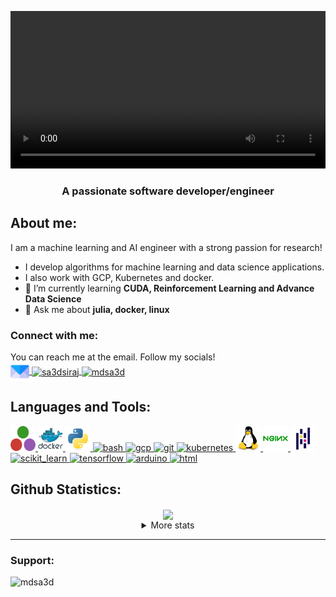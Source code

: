 <video align="center" src="assets/GithubIntro.mp4" autoplay loop width="100%">👋 Hi there! I'm Mohammad Saad"</video>

<!-- <h1 align="center">Hi 👋, I'm Mohammad Saad</h1> -->
<h3 align="center">A passionate software developer/engineer</h3>

<!-- <p align="left"> 
  <img src="https://komarev.com/ghpvc/?username=mdsa3d&label=Profile%20views&color=0e75b6&style=flat" alt="mdsa3d" /> 
</p> -->
<div class="about">
  <h2 align="left"><b>About me:</b></h3>

<div>
<p>I am a machine learning and AI engineer with a strong passion for research!</p>

- I develop algorithms for machine learning and data science applications.
- I also work with GCP, Kubernetes and docker.
- 🌱 I’m currently learning <b>CUDA, Reinforcement Learning and Advance Data Science</b></li>
- 💬 Ask me about <b>julia, docker, linux</b></li>

<div class="connect">
  <h3 align="left"><b>Connect with me:</b></h3>
  <p align="left">
    You can reach me at the email. Follow my socials!<br>
    <!-- Gmail -->
    <a href="mailto:mdsa3d@yahoo.com" target="_blank">
      <img alt="Gmail" align="center" src="assets/mail/email.png" height="30" width="30" />
    </a>
    <!-- Twitter -->
    <a href="https://twitter.com/sa3dsiraj" target="blank">
      <img align="center" src="https://raw.githubusercontent.com/rahuldkjain/github-profile-readme-generator/master/src/images/icons/Social/twitter.svg" alt="sa3dsiraj" height="30" width="40" />
    </a>
    <!-- Instagram -->
    <a href="https://instagram.com/mdsa3d" target="blank">
      <img align="center" src="https://raw.githubusercontent.com/rahuldkjain/github-profile-readme-generator/master/src/images/icons/Social/instagram.svg" alt="mdsa3d" height="30" width="40" />
    </a>
  </p>
</div>

<h2 align="left"><b>Languages and Tools:</b></h3>
<p align="left"> 
  <a href="https://julialang.org/" target="_blank" rel="noreferrer"> 
    <img src="assets/julia/julia-dots.svg" alt="Julia Logo" width="40" height="40"/> 
  </a>
  <a href="https://www.docker.com/" target="_blank" rel="noreferrer"> 
    <img src="https://raw.githubusercontent.com/devicons/devicon/master/icons/docker/docker-original-wordmark.svg" alt="docker" width="40" height="40"/> 
  </a> 
  <a href="https://www.python.org" target="_blank" rel="noreferrer"> 
    <img src="https://raw.githubusercontent.com/devicons/devicon/master/icons/python/python-original.svg" alt="python" width="40" height="40"/> 
  <a href="https://www.gnu.org/software/bash/" target="_blank" rel="noreferrer"> 
    <img src="https://api.iconify.design/logos/bash-icon.svg" alt="bash" width="40" height="40"/> 
  </a>  
  <a href="https://cloud.google.com" target="_blank" rel="noreferrer"> 
    <img src="https://www.vectorlogo.zone/logos/google_cloud/google_cloud-icon.svg" alt="gcp" width="40" height="40"/> 
  </a> 
  <a href="https://git-scm.com/" target="_blank" rel="noreferrer"> 
    <img src="https://www.vectorlogo.zone/logos/git-scm/git-scm-icon.svg" alt="git" width="40" height="40"/> 
  </a> 
  <a href="https://kubernetes.io" target="_blank" rel="noreferrer"> 
    <img src="https://www.vectorlogo.zone/logos/kubernetes/kubernetes-icon.svg" alt="kubernetes" width="40" height="40"/> 
  </a> 
  <a href="https://www.linux.org/" target="_blank" rel="noreferrer"> 
    <img src="https://raw.githubusercontent.com/devicons/devicon/master/icons/linux/linux-original.svg" alt="linux" width="40" height="40"/> 
  </a> 
  <a href="https://www.nginx.com" target="_blank" rel="noreferrer"> 
    <img src="https://raw.githubusercontent.com/devicons/devicon/master/icons/nginx/nginx-original.svg" alt="nginx" width="40" height="40"/>
  </a> 
  <a href="https://pandas.pydata.org/" target="_blank" rel="noreferrer"> 
    <img src="https://raw.githubusercontent.com/devicons/devicon/2ae2a900d2f041da66e950e4d48052658d850630/icons/pandas/pandas-original.svg" alt="pandas" width="40" height="40"/> 
  </a>  
  <a href="https://scikit-learn.org/" target="_blank" rel="noreferrer"> 
    <img src="https://upload.wikimedia.org/wikipedia/commons/0/05/Scikit_learn_logo_small.svg" alt="scikit_learn" width="40" height="40"/> 
  </a> 
  <a href="https://www.tensorflow.org" target="_blank" rel="noreferrer"> 
    <img src="https://www.vectorlogo.zone/logos/tensorflow/tensorflow-icon.svg" alt="tensorflow" width="40" height="40"/> 
  </a> 
  <a href="https://www.arduino.cc/" target="_blank" rel="noreferrer"> 
    <img src="https://cdn.worldvectorlogo.com/logos/arduino-1.svg" alt="arduino" width="40" height="40"/> 
  </a>
  <a href="https://en.wikipedia.org/wiki/HTML" target="_blank" rel="noreferrer">
    <img src="https://api.iconify.design/logos/html-5.svg" alt="html" width="40 height="40 />
  </a>
</p>

<h2 align="left"><b>Github Statistics:</b></h3>
<div align="center" >
  <a  href="https://github.com/mdsa3d">
    <img align="center" src="http://github-profile-summary-cards.vercel.app/api/cards/profile-details?username=mdsa3d&theme=nord_dark">
  </a>
  <details>
    <summary>More stats</summary>
    <img src="http://github-profile-summary-cards.vercel.app/api/cards/stats?username=mdsa3d&theme=nord_dark" width="32.5%">
    <img src="http://github-profile-summary-cards.vercel.app/api/cards/repos-per-language?username=mdsa3d&theme=nord_dark" width="32.5%">
    <img src="http://github-profile-summary-cards.vercel.app/api/cards/most-commit-language?username=mdsa3d&theme=nord_dark" width="32.5%">
    <img align="center" src="http://github-profile-summary-cards.vercel.app/api/cards/productive-time?username=mdsa3d&theme=nord_dark&utcOffset=8" >
    <h4 align="left">Github Metrics Summary:</h4>
    <img align="center" src="https://metrics.lecoq.io/mdsa3d?template=classic&base.header=0&gists=1&lines=1&config.timezone=America%2FToronto" >
  </details>
</div>
<hr></hr>

<h3 align="left">Support:</h3>
<p>
  <a href="https://www.buymeacoffee.com/mdsa3d"> 
    <img align="left" src="https://cdn.buymeacoffee.com/buttons/v2/default-yellow.png" height="50" width="210" alt="mdsa3d" />
  </a>
</p>
<!-- <br><br> -->


